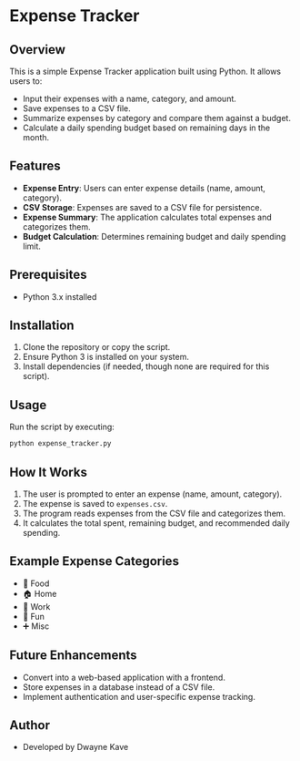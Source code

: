 # Expense Tracker

## Overview
This is a simple Expense Tracker application built using Python. It allows users to:
- Input their expenses with a name, category, and amount.
- Save expenses to a CSV file.
- Summarize expenses by category and compare them against a budget.
- Calculate a daily spending budget based on remaining days in the month.

## Features
- **Expense Entry**: Users can enter expense details (name, amount, category).
- **CSV Storage**: Expenses are saved to a CSV file for persistence.
- **Expense Summary**: The application calculates total expenses and categorizes them.
- **Budget Calculation**: Determines remaining budget and daily spending limit.

## Prerequisites
- Python 3.x installed

## Installation
1. Clone the repository or copy the script.
2. Ensure Python 3 is installed on your system.
3. Install dependencies (if needed, though none are required for this script).

## Usage
Run the script by executing:
```sh
python expense_tracker.py
```

## How It Works
1. The user is prompted to enter an expense (name, amount, category).
2. The expense is saved to `expenses.csv`.
3. The program reads expenses from the CSV file and categorizes them.
4. It calculates the total spent, remaining budget, and recommended daily spending.

## Example Expense Categories
- 🍔 Food
- 🏠 Home
- 🏢 Work
- 🎉 Fun
- ➕ Misc

## Future Enhancements
- Convert into a web-based application with a frontend.
- Store expenses in a database instead of a CSV file.
- Implement authentication and user-specific expense tracking.

## Author
- Developed by Dwayne Kave

